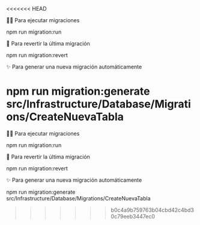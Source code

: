 <<<<<<< HEAD

🏃‍♂️ Para ejecutar migraciones

npm run migration:run

🔄 Para revertir la última migración

npm run migration:revert


✨ Para generar una nueva migración automáticamente

npm run migration:generate src/Infrastructure/Database/Migrations/CreateNuevaTabla
=======

🏃‍♂️ Para ejecutar migraciones

npm run migration:run

🔄 Para revertir la última migración

npm run migration:revert


✨ Para generar una nueva migración automáticamente

npm run migration:generate src/Infrastructure/Database/Migrations/CreateNuevaTabla
>>>>>>> b0c4a9b759763b04cbd42c4bd30c79eeb3447ec0

